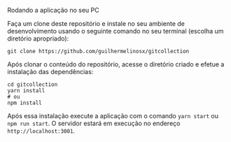 Rodando a aplicação no seu PC

Faça um clone deste repositório e instale no seu ambiente de desenvolvimento usando o seguinte comando no seu terminal (escolha um diretório apropriado):

```
git clone https://github.com/guilhermelinosx/gitcollection
```

Após clonar o conteúdo do repositório, acesse o diretório criado e efetue a instalação das dependências:

```
cd gitcollection
yarn install
# ou
npm install
```

Após essa instalação execute a aplicação com o comando `yarn start` ou `npm run start`. O servidor estará em execução no endereço `http://localhost:3001`.
